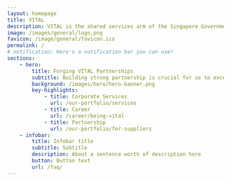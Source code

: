 ```yaml
---
layout: homepage
title: VITAL
description: VITAL is the shared services arm of the Singapore Government. We aggregate common corporate services to derive economies of scale to achieve efficiency and effectiveness.
image: /images/general/logo.png
favicon: /image/general/favicon.ico
permalink: /
# notification: Here's a notification bar you can use!
sections:
    - hero:
        title: Forging VITAL Partnerships
        subtitle: Building strong partnership is crucial for us to excel in our work.
        background: /images/hero/hero-banner.png
        key-highlights:
            - title: Corporate Services
              url: /our-portfolio/services
            - title: Career
              url: /career/being-vital
            - title: Partnership
              url: /our-portfolio/for-suppliers
    - infobar:
        title: Infobar title
        subtitle: Subtitle
        description: About a sentence worth of description here
        button: Button text
        url: /faq/
---
```


